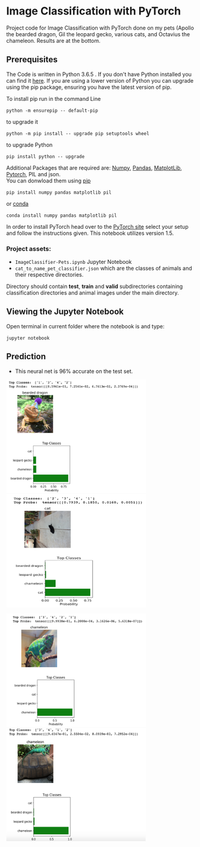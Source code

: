  # Image Classification with PyTorch

Project code for Image Classification with PyTorch done on my pets (Apollo the bearded dragon, Gil the leopard gecko, various cats, and Octavius the chameleon. Results are at the bottom.


## Prerequisites
The Code is written in Python 3.6.5 . If you don't have Python installed you can find it [here](https://www.python.org/downloads/). If you are using a lower version of Python you can upgrade using the pip package, ensuring you have the latest version of pip. 

To install pip run in the command Line
```
python -m ensurepip -- default-pip 
``` 
to upgrade it
```
python -m pip install -- upgrade pip setuptools wheel
```
to upgrade Python
```
pip install python -- upgrade
```
Additional Packages that are required are: [Numpy](http://www.numpy.org/), [Pandas](https://pandas.pydata.org/), [MatplotLib](https://matplotlib.org/), [Pytorch](https://pytorch.org/), PIL and json.\
You can donwload them using [pip](https://pypi.org/project/pip/)
```
pip install numpy pandas matplotlib pil
```
or [conda](https://anaconda.org/anaconda/python)
```
conda install numpy pandas matplotlib pil
```
In order to install PyTorch head over to the [PyTorch site](https://pytorch.org) select your setup and follow the instructions given.	This notebook utilizes version 1.5.

### Project assets:

- `ImageClassifier-Pets.ipynb` Jupyter Notebook
- `cat_to_name_pet_classifier.json` which are the classes of animals and their respective directories.


Directory should contain **test**, **train** and **valid** subdirectories containing classification directories and animal images under the main directory.

## Viewing the Jupyter Notebook

Open terminal in current folder where the notebook is and type:
```
jupyter notebook
```


## Prediction
* This neural net is 96% accurate on the test set. 

<img src="test1.png" width="370" height="300" /><img src="test2.png" width="370" height="300" />

<img src="test3.png" width="370" height="300" /><img src="test4.png" width="370" height="300" />



